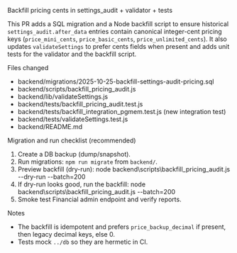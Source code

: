 Backfill pricing cents in settings_audit + validator + tests

This PR adds a SQL migration and a Node backfill script to ensure historical `settings_audit.after_data` entries contain canonical integer-cent pricing keys (`price_mini_cents`, `price_basic_cents`, `price_unlimited_cents`). It also updates `validateSettings` to prefer cents fields when present and adds unit tests for the validator and the backfill script.

Files changed
- backend/migrations/2025-10-25-backfill-settings-audit-pricing.sql
- backend/scripts/backfill_pricing_audit.js
- backend/lib/validateSettings.js
- backend/tests/backfill_pricing_audit.test.js
- backend/tests/backfill_integration_pgmem.test.js (new integration test)
- backend/tests/validateSettings.test.js
- backend/README.md

Migration and run checklist (recommended)
1. Create a DB backup (dump/snapshot).
2. Run migrations: `npm run migrate` from `backend/`.
3. Preview backfill (dry-run):
   node backend\scripts\backfill_pricing_audit.js --dry-run --batch=200
4. If dry-run looks good, run the backfill:
   node backend\scripts\backfill_pricing_audit.js --batch=200
5. Smoke test Financial admin endpoint and verify reports.

Notes
- The backfill is idempotent and prefers `price_backup_decimal` if present, then legacy decimal keys, else 0.
- Tests mock `../db` so they are hermetic in CI.
